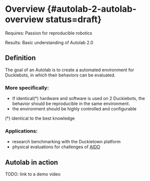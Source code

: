 # Overview {#autolab-2-autolab-overview status=draft}

<div class='requirements' markdown="1">

Requires: Passion for reproducible robotics

Results: Basic understanding of Autolab 2.0

</div>


## Definition

The goal of an Autolab is to create a automated environment for Duckiebots, in which their behaviors can be evaluated.

### More specifically:

- If identical(*) hardware and software is used on 2 Duckiebots, the behavior should be reproducible in the same environment.
- the environment should be highly controlled and configurable

(*) identical to the best knowledge

### Applications:

- research benchmarking with the Duckietown platform
- physical evaluations for challenges of [AIDO](+AIDO#book)


## Autolab in action

TODO: link to a demo video